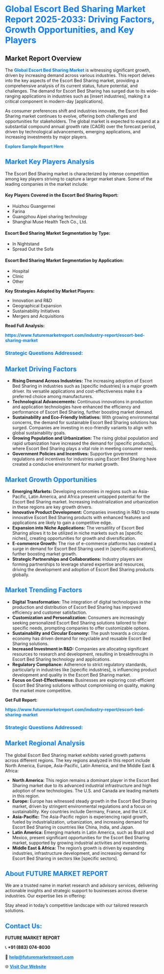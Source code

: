 <h1 style="color: #007BFF;">Global Escort Bed Sharing Market Report 2025-2033: Driving Factors, Growth Opportunities, and Key Players</h1>

<section id="overview">
<h2>Market Report Overview</h2>
<p>The <a href="https://www.futuremarketreport.com/industry-report/escort-bed-sharing-market" style="color: #007BFF; text-decoration: none;"><strong>Global Escort Bed Sharing Market</strong></a> is witnessing significant growth, driven by increasing demand across various industries. This report delves into the key aspects of the Escort Bed Sharing market, providing a comprehensive analysis of its current status, future potential, and challenges. The demand for Escort Bed Sharing has surged due to its wide-ranging applications in industries such as [insert industries], making it a critical component in modern-day [applications].</p>
<p>As consumer preferences shift and industries innovate, the Escort Bed Sharing market continues to evolve, offering both challenges and opportunities for stakeholders. The global market is expected to expand at a substantial compound annual growth rate (CAGR) over the forecast period, driven by technological advancements, emerging applications, and increasing investments by major players.</p>
</section>

<section id="overview">
<p><a href="https://www.futuremarketreport.com/request-sample/reportId=79697" style="color: #007BFF; text-decoration: none;"><strong>Explore Sample Report Here</strong></a></p>
</section>

<section id="key-players">
<h2 style="color: #007BFF;">Market Key Players Analysis</h2>
<p>The Escort Bed Sharing market is characterized by intense competition among key players striving to capture a larger market share. Some of the leading companies in the market include:</p>
<h4>Key Players Covered in the Escort Bed Sharing Report:</h4>
<ul><li>Huizhou Guangermei</li><li>Farina</li><li>Guangzhou Aipei sharing technology</li><li>Shanghai Muse Health Tech Co., Ltd.</li></ul>
<h4>Escort Bed Sharing Market Segmentation by Type:</h4>
<ul><li>In Nightstand</li><li>Spread Out the Sofa</li></ul>

<h4>Escort Bed Sharing Market Segmentation by Application:</h4>
<ul><li>Hospital</li><li>Clinic</li><li>Other</li></ul>
<p><strong>Key Strategies Adopted by Market Players:</strong></p>
<ul>
<li>Innovation and R&D</li>
<li>Geographical Expansion</li>
<li>Sustainability Initiatives</li>
<li>Mergers and Acquisitions</li>
</ul>
</section>

<section>
<p><strong>Read Full Analysis: </strong></p><a href="https://www.futuremarketreport.com/industry-report/escort-bed-sharing-market" style="color: #007BFF; text-decoration: none;"><strong>https://www.futuremarketreport.com/industry-report/escort-bed-sharing-market</strong></a>
<h3 style="color: #007BFF;">Strategic Questions Addressed:</h3>
</section>

<section id="driving-factors">
<h2 style="color: #007BFF;">Market Driving Factors</h2>
<ul>
<li><strong>Rising Demand Across Industries:</strong> The increasing adoption of Escort Bed Sharing in industries such as [specific industries] is a major growth driver. Its versatile applications and cost-effectiveness make it a preferred choice among manufacturers.</li>
<li><strong>Technological Advancements:</strong> Continuous innovations in production and application technologies have enhanced the efficiency and performance of Escort Bed Sharing, further boosting market demand.</li>
<li><strong>Sustainability and Eco-Friendly Initiatives:</strong> With growing environmental concerns, the demand for sustainable Escort Bed Sharing solutions has surged. Companies are investing in eco-friendly variants to align with global sustainability goals.</li>
<li><strong>Growing Population and Urbanization:</strong> The rising global population and rapid urbanization have increased the demand for [specific products], where Escort Bed Sharing plays a vital role in meeting consumer needs.</li>
<li><strong>Government Policies and Incentives:</strong> Supportive government regulations and incentives for industries using Escort Bed Sharing have created a conducive environment for market growth.</li>
</ul>
</section>

<section id="growth-opportunities">
<h2 style="color: #007BFF;">Market Growth Opportunities</h2>
<ul>
<li><strong>Emerging Markets:</strong> Developing economies in regions such as Asia-Pacific, Latin America, and Africa present untapped potential for the Escort Bed Sharing market. Increasing industrialization and urbanization in these regions are key growth drivers.</li>
<li><strong>Innovative Product Development:</strong> Companies investing in R&D to create innovative Escort Bed Sharing products with enhanced features and applications are likely to gain a competitive edge.</li>
<li><strong>Expansion into Niche Applications:</strong> The versatility of Escort Bed Sharing allows it to be utilized in niche markets such as [specific niches], creating opportunities for growth and diversification.</li>
<li><strong>E-commerce Growth:</strong> The rise of e-commerce platforms has created a surge in demand for Escort Bed Sharing used in [specific applications], further boosting market growth.</li>
<li><strong>Strategic Partnerships and Collaborations:</strong> Industry players are forming partnerships to leverage shared expertise and resources, driving the development and adoption of Escort Bed Sharing products globally.</li>
</ul>
</section>

<section id="trending-factors">
<h2 style="color: #007BFF;">Market Trending Factors</h2>
<ul>
<li><strong>Digital Transformation:</strong> The integration of digital technologies in the production and distribution of Escort Bed Sharing has improved efficiency and customer satisfaction.</li>
<li><strong>Customization and Personalization:</strong> Consumers are increasingly seeking personalized Escort Bed Sharing solutions tailored to their specific needs, prompting companies to offer customizable options.</li>
<li><strong>Sustainability and Circular Economy:</strong> The push towards a circular economy has driven demand for recyclable and reusable Escort Bed Sharing solutions.</li>
<li><strong>Increased Investment in R&D:</strong> Companies are allocating significant resources to research and development, resulting in breakthroughs in Escort Bed Sharing technology and applications.</li>
<li><strong>Regulatory Compliance:</strong> Adherence to strict regulatory standards, particularly in industries like [specific industries], is influencing product development and quality in the Escort Bed Sharing market.</li>
<li><strong>Focus on Cost-Effectiveness:</strong> Businesses are exploring cost-efficient Escort Bed Sharing solutions without compromising on quality, making the market more competitive.</li>
</ul>
</section>

<section>
<p><strong>Get Full Report: </strong></p><a href="https://www.futuremarketreport.com/industry-report/escort-bed-sharing-market" style="color: #007BFF; text-decoration: none;"><strong>https://www.futuremarketreport.com/industry-report/escort-bed-sharing-market</strong></a>
<h3 style="color: #007BFF;">Strategic Questions Addressed:</h3>
</section>


<section id="regional-analysis">
<h2 style="color: #007BFF;">Market Regional Analysis</h2>
<p>The global Escort Bed Sharing market exhibits varied growth patterns across different regions. The key regions analyzed in this report include North America, Europe, Asia-Pacific, Latin America, and the Middle East & Africa:</p>
<ul>
<li><strong>North America:</strong> This region remains a dominant player in the Escort Bed Sharing market due to its advanced industrial infrastructure and high adoption of new technologies. The U.S. and Canada are leading markets in this region.</li>
<li><strong>Europe:</strong> Europe has witnessed steady growth in the Escort Bed Sharing market, driven by stringent environmental regulations and a focus on sustainability. Key countries include Germany, France, and the U.K.</li>
<li><strong>Asia-Pacific:</strong> The Asia-Pacific region is experiencing rapid growth, fueled by industrialization, urbanization, and increasing demand for Escort Bed Sharing in countries like China, India, and Japan.</li>
<li><strong>Latin America:</strong> Emerging markets in Latin America, such as Brazil and Mexico, present significant opportunities for the Escort Bed Sharing market, supported by growing industrial activities and investments.</li>
<li><strong>Middle East & Africa:</strong> The region’s growth is driven by expanding industries, infrastructure development, and increasing demand for Escort Bed Sharing in sectors like [specific sectors].</li>
</ul>
</section>

<footer>
<h2 style="color: #007BFF;">About FUTURE MARKET REPORT</h2>
<p>We are a trusted name in market research and advisory services, delivering actionable insights and strategic support to businesses across diverse industries. Our expertise lies in offering:</p>

<p>Stay ahead in today’s competitive landscape with our tailored research solutions.</p>

<h2 style="color: #007BFF;">Contact Us:</h2>
<p><strong>FUTURE MARKET REPORT</strong></p>
<p>📞 <strong>+91 (883) 074-8030</strong></p>
<p>📧 <strong><a href="mailto:help@futuremarketreport.com" style="color: #007BFF;">help@futuremarketreport.com</a></strong></p>
<p>🌐 <strong><a href="https://www.futuremarketreport.com/" style="color: #007BFF;">Visit Our Website</a></strong></p>
</footer>
